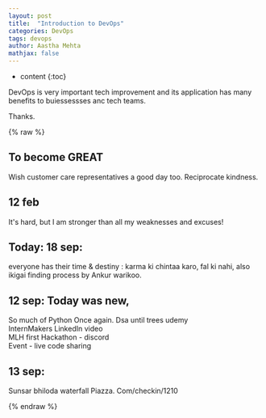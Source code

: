 ```yaml
---
layout: post
title:  "Introduction to DevOps"
categories: DevOps
tags: devops
author: Aastha Mehta
mathjax: false
---
```

* content
{:toc}

DevOps is very important tech improvement and its application has many benefits to buiessessses anc tech teams.

Thanks.





{% raw %}
## To become GREAT
‌Wish customer care representatives a good day too. Reciprocate kindness.

## ‌12 feb
It's hard, but I am stronger than all my weaknesses and excuses!


## Today: 18 sep:
‌everyone has their time & destiny : karma ki chintaa karo, fal ki nahi, also ikigai finding process by Ankur warikoo.
‌
## 12 sep: Today was new,
So much of Python Once again. Dsa until trees udemy<br>
InternMakers LinkedIn video<br>
MLH first Hackathon - discord<br>
Event - live code sharing<br>

## 13 sep:
Sunsar bhiloda waterfall
Piazza. Com/checkin/1210

{% endraw %}
